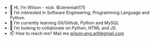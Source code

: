 - 👋 Hi, I’m Wilson - nick: @Jeremiah175
- 👀 I’m interested in Software Engineering, Programming Language and Python.
- 🌱 I’m currently learning Git/Github, Python and MySQL
- 💞️ I’m looking to collaborate on Python, HTML and JS.
- 📫 How to reach me? Mail me wilson.eng.wif@gmail.com

<!---
Jeremiah175/Jeremiah175 is a ✨ special ✨ repository because its `README.md` (this file) appears on your GitHub profile.
You can click the Preview link to take a look at your changes.
--->

